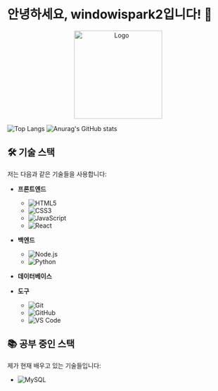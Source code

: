 # 안녕하세요, windowispark2입니다! 👋

<div align="center">
    <img src="https://github.com/WindowisPark/image/blob/main/mylogo.png?raw=true" alt="Logo" width="200">
</div>

![Top Langs](https://github-readme-stats.vercel.app/api/top-langs/?username=windowispark2&layout=compact)
![Anurag's GitHub stats](https://github-readme-stats.vercel.app/api?username=windowispark2&show_icons=true&theme=radical)

## 🛠 기술 스택

저는 다음과 같은 기술들을 사용합니다:

- **프론트엔드**
  - ![HTML5](https://img.shields.io/badge/HTML5-E34F26?style=flat-square&logo=html5&logoColor=white)
  - ![CSS3](https://img.shields.io/badge/CSS3-1572B6?style=flat-square&logo=css3&logoColor=white)
  - ![JavaScript](https://img.shields.io/badge/JavaScript-F7DF1E?style=flat-square&logo=javascript&logoColor=black)
  - ![React](https://img.shields.io/badge/React-61DAFB?style=flat-square&logo=react&logoColor=black)
  
- **백엔드**
  - ![Node.js](https://img.shields.io/badge/Node.js-339933?style=flat-square&logo=nodedotjs&logoColor=white)
  - ![Python](https://img.shields.io/badge/Python-3776AB?style=flat-square&logo=python&logoColor=white)
  
- **데이터베이스**

- **도구**
  - ![Git](https://img.shields.io/badge/Git-F05032?style=flat-square&logo=git&logoColor=white)
  - ![GitHub](https://img.shields.io/badge/GitHub-181717?style=flat-square&logo=github&logoColor=white)
  - ![VS Code](https://img.shields.io/badge/VS_Code-007ACC?style=flat-square&logo=visual-studio-code&logoColor=white)

## 📚 공부 중인 스택

제가 현재 배우고 있는 기술들입니다:

  - ![MySQL](https://img.shields.io/badge/MySQL-4479A1?style=flat-square&logo=mysql&logoColor=white)
   
<!---
windowispark2/windowispark2 is a ✨ special ✨ repository because its `README.md` (this file) appears on your GitHub profile.
You can click the Preview link to take a look at your changes.
--->
